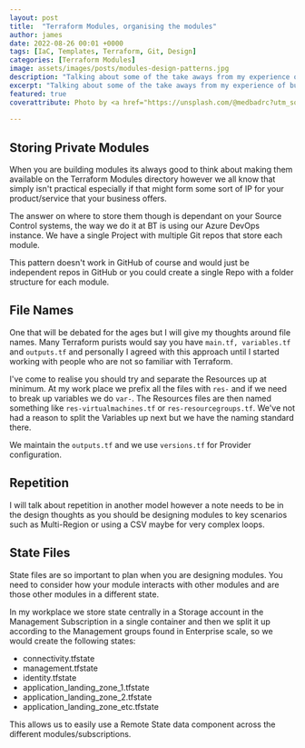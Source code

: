 ```yaml
---
layout: post
title:  "Terraform Modules, organising the modules"
author: james
date: 2022-08-26 00:01 +0000
tags: [IaC, Templates, Terraform, Git, Design]
categories: [Terraform Modules]
image: assets/images/posts/modules-design-patterns.jpg
description: "Talking about some of the take aways from my experience of building Terraform modules."
excerpt: "Talking about some of the take aways from my experience of building Terraform modules."
featured: true
coverattribute: Photo by <a href="https://unsplash.com/@medbadrc?utm_source=unsplash&utm_medium=referral&utm_content=creditCopyText">Med Badr  Chemmaoui</a> on <a href="https://unsplash.com/s/photos/design?utm_source=unsplash&utm_medium=referral&utm_content=creditCopyText">Unsplash</a>
  
---
```

## Storing Private Modules

When you are building modules its always good to think about making them available on the Terraform Modules directory however we all know that simply isn't practical especially if that might form some sort of IP for your product/service that your business offers.

The answer on where to store them though is dependant on your Source Control systems, the way we do it at BT is using our Azure DevOps instance. We have a single Project with multiple Git repos that store each module.

This pattern doesn't work in GitHub of course and would just be independent repos in GitHub or you could create a single Repo with a folder structure for each module.

## File Names

One that will be debated for the ages but I will give my thoughts around file names. Many Terraform purists would say you have ``main.tf, variables.tf`` and ``outputs.tf`` and personally I agreed with this approach until I started working with people who are not so familiar with Terraform.

I've come to realise you should try and separate the Resources up at minimum. At my work place we prefix all the files with ``res-`` and if we need to break up variables we do ``var-``. The Resources files are then named something like ``res-virtualmachines.tf`` or ``res-resourcegroups.tf``. We've not had a reason to split the Variables up next but we have the naming standard there. 

We maintain the ``outputs.tf`` and we use ``versions.tf`` for Provider configuration.

## Repetition

I will talk about repetition in another model however a note needs to be in the design thoughts as you should be designing modules to key scenarios such as Multi-Region or using a CSV maybe for very complex loops.

## State Files

State files are so important to plan when you are designing modules. You need to consider how your module interacts with other modules and are those other modules in a different state.

In my workplace we store state centrally in a Storage account in the Management Subscription in a single container and then we split it up according to the Management groups found in Enterprise scale, so we would create the following states:

- connectivity.tfstate
- management.tfstate
- identity.tfstate
- application_landing_zone_1.tfstate
- application_landing_zone_2.tfstate
- application_landing_zone_etc.tfstate

This allows us to easily use a Remote State data component across the different modules/subscriptions.
